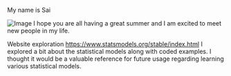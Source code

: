 My name is Sai


![Image](https://www.digitalmomblog.com/wp-content/uploads/2021/06/happy-summer-meme-960x640.jpeg.webp)
I hope you are all having a great summer and I am excited to meet new people in my life.


Website exploration
https://www.statsmodels.org/stable/index.html I explored a bit about the statistical models along with coded examples. I thought it would be a valuable reference for future usage regarding learning various statistical models.
